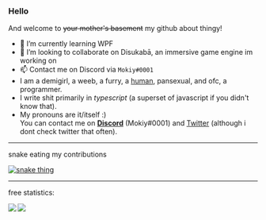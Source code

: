 <!--
### Hi there 👋
I'm 0J3, and I do code and sh\*t i guess?

- 🌱 I’m currently learning how to somehow fit my addiction for anime in here and confess that I'm a weeb. Oh wait I just did...
- 💬 Ask me about Node.JS I guess? Well that or anime
- 📫 How to reach me: 0J3#0001 on Discord or gh.contactme@wafflepowered.com
- 😄 Pronouns: Preferably either they/them, or she/her, but I don't care that much
- ⚡ Fun fact: I have been coding since I was 5, joined github on my first account in 2016, and have a total of 629 local repos at the time of writing (and more non-local ones here). These repos count a total of 7GB of files (exclusive dependencies)
- ⚡ Fun fact 2: [https://github.com/0J3-2/](https://github.com/0J3-2/?ref=0J3) is where I put the rest of my things that don't really belong here, ie the [Aurora](https://github.com/0J3-2/Aurora) theme that I now maintain.


<!--
**0J3/0J3** is a ✨ _special_ ✨ repository because its `README.md` (this file) appears on your GitHub profile.

Here are some ideas to get you started:

- 🔭 I’m currently working on ...
- 🌱 I’m currently learning ...
- 👯 I’m looking to collaborate on ...
- 🤔 I’m looking for help with ...
- 💬 Ask me about ...
- 📫 How to reach me: ...
- 😄 Pronouns: ...
- ⚡ Fun fact: ...
-->

### Hello
And welcome to ~~your mother's basement~~ my github about thingy!


- 🌱 I’m currently learning WPF
- 💞️ I’m looking to collaborate on Disukabā, an immersive game engine im working on
- 📫 Contact me on Discord via `Mokiy#0001`
- I am a demigirl, a weeb, a furry, a [human](//plrv3.nora.lgbt/), pansexual, and ofc, a programmer.
- I write shit primarily in *typescript* (a superset of javascript if you didn't know that).<br/>
- My pronouns are it/itself :)<br/>
You can contact me on **[Discord](https://nora.lgbt/goto/discord:/users/596425713347723269)** (Mokiy#0001) and [Twitter](https://twitter.com/0J3_3) (although i dont check twitter that often).

<hr/>
snake eating my contributions<br/>

[![snake thing](https://mokiycodes.github.io/snk-img/github-contribution-grid-snake.svg)](https://mokiycodes.github.io/snk)
<hr/>

free statistics:

<img align="left" src="https://github-readme-stats.vercel.app/api?username=MokiyCodes&show_icons=true&theme=tokyonight&hide_border=true&locale=en&count_private=true" />
<img align="center" src="https://github-readme-stats.vercel.app/api/top-langs?username=MokiyCodes&show_icons=true&theme=tokyonight&hide_border=true&locale=en&layout=compact&count_private=true" />

<!--
👋 Hi, I’m @MokiyCodes (Previously [@0J3](https://github.com/0J3))

- 👀 I’m interested in Programming
- 🌱 I’m currently learning WPF
- 💞️ I’m looking to collaborate on Disukabā, an immersive game engine im working on
- 📫 Contact me on Discord via `Mokiy#0001`
-->

<!---
MokiyCodes/MokiyCodes is a ✨ special ✨ repository because its `README.md` (this file) appears on your GitHub profile.
You can click the Preview link to take a look at your changes.
--->
